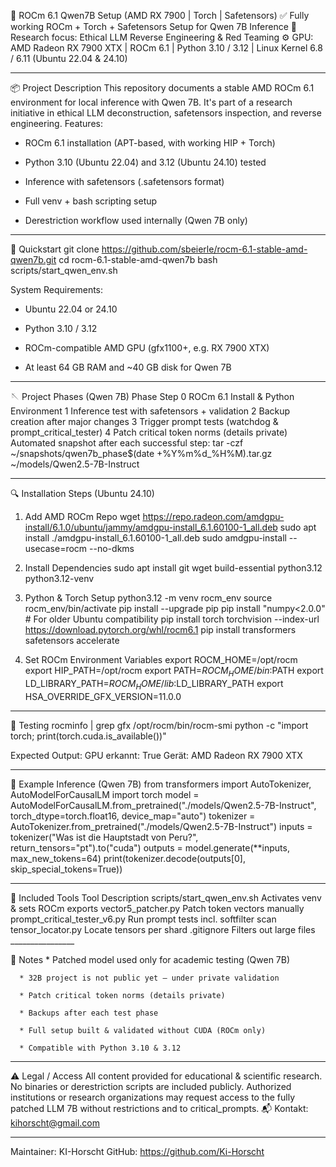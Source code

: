 ﻿🔧 ROCm 6.1 Qwen7B Setup (AMD RX 7900 | Torch | Safetensors)
✅ Fully working ROCm + Torch + Safetensors Setup for Qwen 7B Inference
🧠 Research focus: Ethical LLM Reverse Engineering & Red Teaming
⚙️ GPU: AMD Radeon RX 7900 XTX | ROCm 6.1 | Python 3.10 / 3.12 | Linux Kernel 6.8 / 6.11 (Ubuntu 22.04 & 24.10)
________________


📦 Project Description
This repository documents a stable AMD ROCm 6.1 environment for local inference with Qwen 7B.
It's part of a research initiative in ethical LLM deconstruction, safetensors inspection, and reverse engineering.
Features:
* ROCm 6.1 installation (APT-based, with working HIP + Torch)

* Python 3.10 (Ubuntu 22.04) and 3.12 (Ubuntu 24.10) tested

* Inference with safetensors (.safetensors format)

* Full venv + bash scripting setup

* Derestriction workflow used internally (Qwen 7B only)

________________


🚀 Quickstart
git clone https://github.com/sbeierle/rocm-6.1-stable-amd-qwen7b.git
cd rocm-6.1-stable-amd-qwen7b
bash scripts/start_qwen_env.sh


System Requirements:
   * Ubuntu 22.04 or 24.10

   * Python 3.10 / 3.12

   * ROCm-compatible AMD GPU (gfx1100+, e.g. RX 7900 XTX)

   * At least 64 GB RAM and ~40 GB disk for Qwen 7B

________________


🪡 Project Phases (Qwen 7B)
Phase
	Step
	0
	ROCm 6.1 Install & Python Environment
	1
	Inference test with safetensors + validation
	2
	Backup creation after major changes
	3
	Trigger prompt tests (watchdog & prompt_critical_tester)
	4
	Patch critical token norms (details private)
	Automated snapshot after each successful step:
tar -czf ~/snapshots/qwen7b_phase$(date +%Y%m%d_%H%M).tar.gz ~/models/Qwen2.5-7B-Instruct


________________


🔍 Installation Steps (Ubuntu 24.10)
1. Add AMD ROCm Repo
wget https://repo.radeon.com/amdgpu-install/6.1.0/ubuntu/jammy/amdgpu-install_6.1.60100-1_all.deb
sudo apt install ./amdgpu-install_6.1.60100-1_all.deb
sudo amdgpu-install --usecase=rocm --no-dkms


2. Install Dependencies
sudo apt install git wget build-essential python3.12 python3.12-venv


3. Python & Torch Setup
python3.12 -m venv rocm_env
source rocm_env/bin/activate
pip install --upgrade pip
pip install "numpy<2.0.0"  # For older Ubuntu compatibility
pip install torch torchvision --index-url https://download.pytorch.org/whl/rocm6.1
pip install transformers safetensors accelerate


4. Set ROCm Environment Variables
export ROCM_HOME=/opt/rocm
export HIP_PATH=/opt/rocm
export PATH=$ROCM_HOME/bin:$PATH
export LD_LIBRARY_PATH=$ROCM_HOME/lib:$LD_LIBRARY_PATH
export HSA_OVERRIDE_GFX_VERSION=11.0.0


________________


🧪 Testing
rocminfo | grep gfx
/opt/rocm/bin/rocm-smi
python -c "import torch; print(torch.cuda.is_available())"


Expected Output:
GPU erkannt: True
Gerät: AMD Radeon RX 7900 XTX


________________


🧠 Example Inference (Qwen 7B)
from transformers import AutoTokenizer, AutoModelForCausalLM
import torch
model = AutoModelForCausalLM.from_pretrained("./models/Qwen2.5-7B-Instruct", torch_dtype=torch.float16, device_map="auto")
tokenizer = AutoTokenizer.from_pretrained("./models/Qwen2.5-7B-Instruct")
inputs = tokenizer("Was ist die Hauptstadt von Peru?", return_tensors="pt").to("cuda")
outputs = model.generate(**inputs, max_new_tokens=64)
print(tokenizer.decode(outputs[0], skip_special_tokens=True))


________________


📂 Included Tools
Tool
	Description
	scripts/start_qwen_env.sh
	Activates venv & sets ROCm exports
	vector5_patcher.py
	Patch token vectors manually
	prompt_critical_tester_v6.py
	Run prompt tests incl. softfilter scan
	tensor_locator.py
	Locate tensors per shard
	.gitignore
	Filters out large files
	________________


📌 Notes
      * Patched model used only for academic testing (Qwen 7B)

      * 32B project is not public yet – under private validation

      * Patch critical token norms (details private)

      * Backups after each test phase

      * Full setup built & validated without CUDA (ROCm only)

      * Compatible with Python 3.10 & 3.12

________________


⚠️ Legal / Access
All content provided for educational & scientific research.
No binaries or derestriction scripts are included publicly.
Authorized institutions or research organizations may request access to the fully patched LLM 7B without restrictions and to critical_prompts.
📬 Kontakt: kihorscht@gmail.com
________________


Maintainer: KI-Horscht
 GitHub: https://github.com/Ki-Horscht